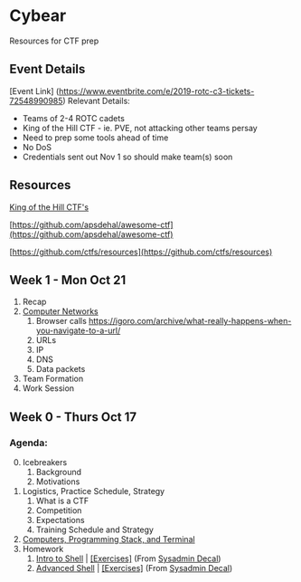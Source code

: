 # Cybear
Resources for CTF prep

## Event Details

[Event Link] (https://www.eventbrite.com/e/2019-rotc-c3-tickets-72548990985)
Relevant Details:

* Teams of 2-4 ROTC cadets
* King of the Hill CTF - ie. PVE, not attacking other teams persay
* Need to prep some tools ahead of time 
* No DoS
* Credentials sent out Nov 1 so should make team(s) soon

## Resources

[King of the Hill CTF's](https://koth.cs.umd.edu/)

[https://github.com/apsdehal/awesome-ctf](https://github.com/apsdehal/awesome-ctf)

[https://github.com/ctfs/resources](https://github.com/ctfs/resources)

## Week 1 - Mon Oct 21

1. Recap
2. [Computer Networks](https://docs.google.com/presentation/d/17v1Sj1FIVN3Ybr9xmURu8KaoKIPh6oiGRL7-xBISNqM/edit?usp=sharing)
    1. Browser calls https://igoro.com/archive/what-really-happens-when-you-navigate-to-a-url/
    2. URLs
    3. IP
    4. DNS
    5. Data packets
3. Team Formation
4. Work Session

## Week 0 - Thurs Oct 17

### Agenda:

0. Icebreakers
    1. Background
    2. Motivations
1. Logistics, Practice Schedule, Strategy
    1. What is a CTF 
    2. Competition
    3. Expectations
    4. Training Schedule and Strategy
2. [Computers, Programming Stack, and Terminal](https://docs.google.com/presentation/d/1YhHvlpnUBZr1Gb79HXkx78ug6gsRmyATkGdtgqDnQNA/edit?usp=sharing)
3. Homework
    1. [Intro to Shell](https://docs.google.com/presentation/d/1pBwcUE3lc4fxyefsIq0g2rbZfeJbH683YLJybEfo7eY/edit?usp=sharing) | [[Exercises]](https://decal.ocf.berkeley.edu/archives/2018-fall/labs/b1) (From [Sysadmin Decal](https://decal.ocf.berkeley.edu/archives/2018-fall/))
    2. [Advanced Shell](https://docs.google.com/presentation/d/1JY2NEhDNbu3OqNeS70U9-hjumbkirkt-3EpQFR17kpU/edit?usp=sharing) | [[Exercises]](https://decal.ocf.berkeley.edu/archives/2018-fall/labs/b2) (From [Sysadmin Decal](https://decal.ocf.berkeley.edu/archives/2018-fall/))

